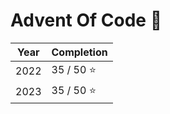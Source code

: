# Advent Of Code :christmas_tree:

| Year | Completion |
|------|------------|
|2022  |35 / 50 ⭐  |
|2023  |35 / 50 ⭐  |

